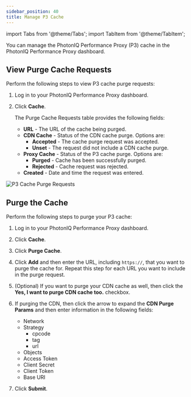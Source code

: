 ```yaml
---
sidebar_position: 40
title: Manage P3 Cache
---
```

import Tabs from '@theme/Tabs';
import TabItem from '@theme/TabItem';

You can manage the PhotonIQ Performance Proxy (P3) cache in the PhotonIQ Performance Proxy dashboard.

## View Purge Cache Requests

Perform the following steps to view P3 cache purge requests:

1. Log in to your PhotonIQ Performance Proxy dashboard.
2. Click **Cache**.

    The Purge Cache Requests table provides the following fields:

    - **URL** - The URL of the cache being purged.
    - **CDN Cache** - Status of the CDN cache purge. Options are:
      - **Accepted** - The cache purge request was accepted.
      - **Unset** - The request did not include a CDN cache purge.
    - **Proxy Cache** - Status of the P3 cache purge. Options are:
      - **Purged** - Cache has been successfully purged.
      - **Rejected** - Cache request was rejected.
    - **Created** - Date and time the request was entered.

![P3 Cache Purge Requests](/img/photoniq/p3/p3-cache-purge-requests.png)

## Purge the Cache

Perform the following steps to purge your P3 cache:

1. Log in to your PhotonIQ Performance Proxy dashboard.
2. Click **Cache**.
3. Click **Purge Cache**.
4. Click **Add** and then enter the URL, including `https://`, that you want to purge the cache for. Repeat this step for each URL you want to include in the purge request.
5. (Optional) If you want to purge your CDN cache as well, then click the **Yes, I want to purge CDN cache too.** checkbox.
6. If purging the CDN, then click the arrow to expand the **CDN Purge Params** and then enter information in the following fields:

   - Network
   - Strategy
     - cpcode
     - tag
     - url
   - Objects
   - Access Token
   - Client Secret
   - Client Token
   - Base URI

7. Click **Submit**.
